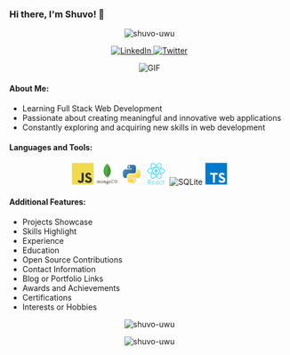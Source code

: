 ### Hi there, I'm Shuvo! 👋

<p align="center">
  <img src="https://komarev.com/ghpvc/?username=shuvo-uwu&label=Profile%20views&color=0e75b6&style=flat" alt="shuvo-uwu" />
</p>

<p align="center">
  <a href="https://www.linkedin.com/in/your-linkedin-url" target="_blank">
    <img src="https://img.shields.io/badge/-LinkedIn-0077B5?style=flat-square&logo=linkedin&logoColor=white" alt="LinkedIn" />
  </a>
  <a href="https://twitter.com/your-twitter-handle" target="_blank">
    <img src="https://img.shields.io/badge/-Twitter-1DA1F2?style=flat-square&logo=twitter&logoColor=white" alt="Twitter" />
  </a>
  <!-- Add more social media badges and links as needed -->
</p>

<p align="center">
  <img src="https://media0.giphy.com/media/CuuSHzuc0O166MRfjt/giphy.gif?cid=ecf05e476evb3wmmsimtiplouyeju489s90spqbuddn2gjol&ep=v1_gifs_search&rid=giphy.gif&ct=g" alt="GIF" width="300" />
</p>

#### About Me:
- Learning Full Stack Web Development
- Passionate about creating meaningful and innovative web applications
- Constantly exploring and acquiring new skills in web development

#### Languages and Tools:
<p align="center">
  <img src="https://raw.githubusercontent.com/devicons/devicon/master/icons/javascript/javascript-original.svg" alt="JavaScript" width="40" height="40"/>
  <img src="https://raw.githubusercontent.com/devicons/devicon/master/icons/mongodb/mongodb-original-wordmark.svg" alt="MongoDB" width="40" height="40"/>
  <img src="https://raw.githubusercontent.com/devicons/devicon/master/icons/python/python-original.svg" alt="Python" width="40" height="40"/>
  <img src="https://raw.githubusercontent.com/devicons/devicon/master/icons/react/react-original-wordmark.svg" alt="React" width="40" height="40"/>
  <img src="https://www.vectorlogo.zone/logos/sqlite/sqlite-icon.svg" alt="SQLite" width="40" height="40"/>
  <img src="https://raw.githubusercontent.com/devicons/devicon/master/icons/typescript/typescript-original.svg" alt="TypeScript" width="40" height="40"/>
  <!-- Add more languages and tools icons as needed -->
</p>

#### Additional Features:
- Projects Showcase
- Skills Highlight
- Experience
- Education
- Open Source Contributions
- Contact Information
- Blog or Portfolio Links
- Awards and Achievements
- Certifications
- Interests or Hobbies

<p align="center">
  <img src="https://github-readme-stats.vercel.app/api?username=shuvo-uwu&show_icons=true&locale=en" alt="shuvo-uwu" />
</p>

<p align="center">
  <img src="https://github-readme-streak-stats.herokuapp.com/?user=shuvo-uwu" alt="shuvo-uwu" />
</p>

